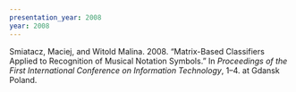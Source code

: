 ```yaml
---
presentation_year: 2008
year: 2008
---
```


Smiatacz, Maciej, and Witold Malina. 2008. “Matrix-Based Classifiers Applied to Recognition of Musical Notation Symbols.” In <i>Proceedings of the First International Conference on Information Technology</i>, 1–4. at Gdansk Poland.
